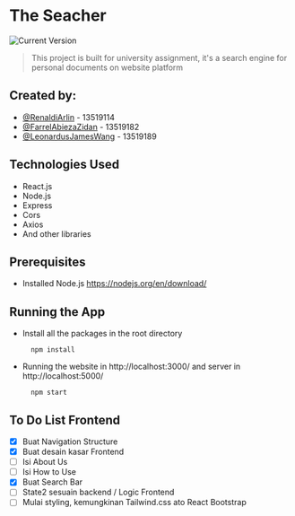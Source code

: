 # The Seacher
![Current Version](https://img.shields.io/badge/version-v0.2.0-blue)
> This project is built for university assignment, it's a search engine for personal documents on website platform

## Created by:
* [@RenaldiArlin](https://github.com/PLBU/) - 13519114
* [@FarrelAbiezaZidan](https://github.com/FarraArbitera) - 13519182
* [@LeonardusJamesWang](https://github.com/jamesclaws) - 13519189

## Technologies Used
* React.js
* Node.js
* Express
* Cors
* Axios
* And other libraries

## Prerequisites
* Installed Node.js https://nodejs.org/en/download/

## Running the App
* Install all the packages in the root directory
  ```
    npm install
  ```
* Running the website in http://localhost:3000/ and server in http://localhost:5000/
  ```
    npm start
  ```

## To Do List Frontend
- [x] Buat Navigation Structure
- [x] Buat desain kasar Frontend
- [ ] Isi About Us
- [ ] Isi How to Use
- [x] Buat Search Bar
- [ ] State2 sesuain backend / Logic Frontend
- [ ] Mulai styling, kemungkinan Tailwind.css ato React Bootstrap